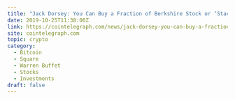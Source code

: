 ```yaml
---
title: "Jack Dorsey: You Can Buy a Fraction of Berkshire Stock or ‘Stack Sats’"
date: 2019-10-25T11:38:00Z
link: https://cointelegraph.com/news/jack-dorsey-you-can-buy-a-fraction-of-berkshire-stock-or-stack-sats?utm_medium=RSS&utm_source=hune
site: cointelegraph.com
topic: crypto
category:
  - Bitcoin
  - Square
  - Warren Buffet
  - Stocks
  - Investments
draft: false
---
```

